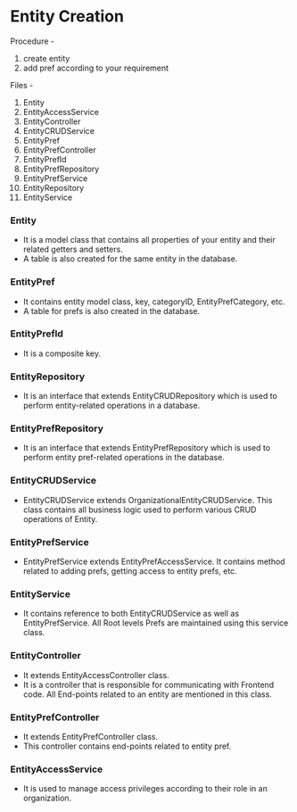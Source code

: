 # Entity Creation
Procedure - 
1. create entity
2. add pref according to your requirement



Files - 
1. Entity
2. EntityAccessService
3. EntityController
4. EntityCRUDService
5. EntityPref
6. EntityPrefController
7. EntityPrefId
8. EntityPrefRepository
9. EntityPrefService
10. EntityRepository
11. EntityService

### Entity 
- It is a model class that contains all properties of your entity and their related getters and setters.
- A table is also created for the same entity in the database.

### EntityPref
- It contains entity model class, key, categoryID, EntityPrefCategory, etc.
- A table for prefs is also created in the database.

### EntityPrefId
- It is a composite key.

### EntityRepository 
- It is an interface that extends EntityCRUDRepository which is used to perform entity-related operations in a database.

### EntityPrefRepository 
- It is an interface that extends EntityPrefRepository which is used to perform entity pref-related operations in the database.

### EntityCRUDService
- EntityCRUDService extends OrganizationalEntityCRUDService. This class contains all business logic used to perform various CRUD operations of Entity. 
### EntityPrefService
- EntityPrefService extends EntityPrefAccessService. It contains method related to adding prefs, getting access to entity prefs, etc.
### EntityService
- It contains reference to both EntityCRUDService as well as EntityPrefService. All Root levels Prefs are maintained using this service class.

### EntityController
- It extends EntityAccessController class.
- It is a controller that is responsible for communicating with Frontend code. All End-points related to an entity are mentioned in this class.
### EntityPrefController
- It extends EntityPrefController class.
- This controller contains end-points related to entity pref.

### EntityAccessService
- It is used to manage access privileges according to their role in an organization.
